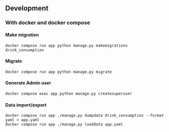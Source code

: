## Development

### With docker and docker compose

#### Make migration

```
docker compose run app python manage.py makemigrations drink_consumption
```

#### Migrate

```
docker compose run app python manage.py migrate
```

#### Generate Admin user

```
docker compose exec app python manage.py createsuperuser
```

#### Data import/export

```
docker compose run app ./manage.py dumpdata drink_consumption --format yaml > app.yaml
docker compose run app ./manage.py loaddata app.yaml
```
